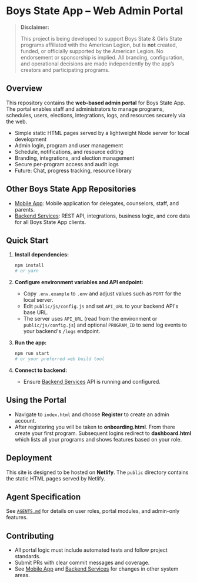 # Boys State App – Web Admin Portal

> **Disclaimer:**
>
> This project is being developed to support Boys State & Girls State programs affiliated with the American Legion, but is **not** created, funded, or officially supported by the American Legion. No endorsement or sponsorship is implied. All branding, configuration, and operational decisions are made independently by the app’s creators and participating programs.

## Overview

This repository contains the **web-based admin portal** for Boys State App. The portal enables staff and administrators to manage programs, schedules, users, elections, integrations, logs, and resources securely via the web.

* Simple static HTML pages served by a lightweight Node server for local development
* Admin login, program and user management
* Schedule, notifications, and resource editing
* Branding, integrations, and election management
* Secure per-program access and audit logs
* Future: Chat, progress tracking, resource library

## Other Boys State App Repositories

* [Mobile App](https://github.com/yourorg/boysstate-mobile): Mobile application for delegates, counselors, staff, and parents.
* [Backend Services](https://github.com/yourorg/boysstate-backend): REST API, integrations, business logic, and core data for all Boys State App clients.

## Quick Start

1. **Install dependencies:**

   ```bash
   npm install
   # or yarn
   ```
2. **Configure environment variables and API endpoint:**

   * Copy `.env.example` to `.env` and adjust values such as `PORT` for the local server.
   * Edit `public/js/config.js` and set `API_URL` to your backend API's base URL.
   * The server uses `API_URL` (read from the environment or `public/js/config.js`) and optional `PROGRAM_ID`
     to send log events to your backend's `/logs` endpoint.
3. **Run the app:**

   ```bash
   npm run start
   # or your preferred web build tool
   ```
4. **Connect to backend:**

   * Ensure [Backend Services](https://github.com/yourorg/boysstate-backend) API is running and configured.

## Using the Portal

* Navigate to `index.html` and choose **Register** to create an admin account.
* After registering you will be taken to **onboarding.html**. From there create your first program. Subsequent logins redirect to **dashboard.html** which lists all your programs and shows features based on your role.

## Deployment

This site is designed to be hosted on **Netlify**. The `public` directory contains
the static HTML pages served by Netlify. 

## Agent Specification

See [`AGENTS.md`](./AGENTS.md) for details on user roles, portal modules, and admin-only features.

## Contributing

* All portal logic must include automated tests and follow project standards.
* Submit PRs with clear commit messages and coverage.
* See [Mobile App](https://github.com/yourorg/boysstate-mobile) and [Backend Services](https://github.com/yourorg/boysstate-backend) for changes in other system areas.
